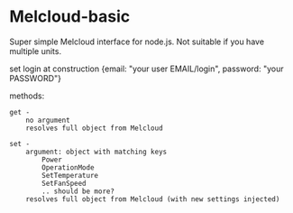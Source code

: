 # Melcloud-basic
Super simple Melcloud interface for node.js. Not suitable if you have multiple units.

set login at construction 
    {email: "your user EMAIL/login", password: "your PASSWORD"}

methods: 

    get -
        no argument
        resolves full object from Melcloud

    set -
        argument: object with matching keys
            Power
            OperationMode
            SetTemperature
            SetFanSpeed
            .. should be more?
        resolves full object from Melcloud (with new settings injected)
